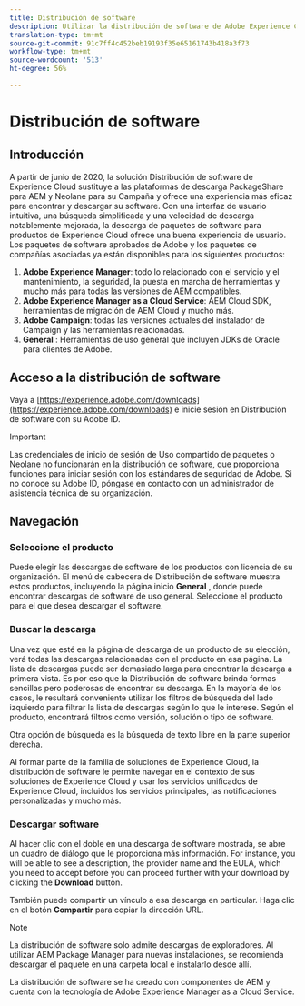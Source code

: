 ```yaml
---
title: Distribución de software
description: Utilizar la distribución de software de Adobe Experience Cloud
translation-type: tm+mt
source-git-commit: 91c7ff4c452beb19193f35e65161743b418a3f73
workflow-type: tm+mt
source-wordcount: '513'
ht-degree: 56%

---
```



# Distribución de software

## Introducción

A partir de junio de 2020, la solución Distribución de software de Experience Cloud sustituye a las plataformas de descarga PackageShare para AEM y Neolane para su Campaña y ofrece una experiencia más eficaz para encontrar y descargar su software. Con una interfaz de usuario intuitiva, una búsqueda simplificada y una velocidad de descarga notablemente mejorada, la descarga de paquetes de software para productos de Experience Cloud ofrece una buena experiencia de usuario. Los paquetes de software aprobados de Adobe y los paquetes de compañías asociadas ya están disponibles para los siguientes productos:

1. **Adobe Experience Manager**: todo lo relacionado con el servicio y el mantenimiento, la seguridad, la puesta en marcha de herramientas y mucho más para todas las versiones de AEM compatibles.
1. **Adobe Experience Manager as a Cloud Service**: AEM Cloud SDK, herramientas de migración de AEM Cloud y mucho más.
1. **Adobe Campaign**: todas las versiones actuales del instalador de Campaign y las herramientas relacionadas.
1. **General** : Herramientas de uso general que incluyen JDKs de Oracle para clientes de Adobe.

## Acceso a la distribución de software

Vaya a [https://experience.adobe.com/downloads](https://experience.adobe.com/downloads) e inicie sesión en Distribución de software con su Adobe ID.

>[!IMPORTANT]
>
>Las credenciales de inicio de sesión de Uso compartido de paquetes o Neolane no funcionarán en la distribución de software, que proporciona funciones para iniciar sesión con los estándares de seguridad de Adobe. Si no conoce su Adobe ID, póngase en contacto con un administrador de asistencia técnica de su organización.

## Navegación

### Seleccione el producto

Puede elegir las descargas de software de los productos con licencia de su organización. El menú de cabecera de Distribución de software muestra estos productos, incluyendo la página inicio **General** , donde puede encontrar descargas de software de uso general. Seleccione el producto para el que desea descargar el software.

### Buscar la descarga

Una vez que esté en la página de descarga de un producto de su elección, verá todas las descargas relacionadas con el producto en esa página. La lista de descargas puede ser demasiado larga para encontrar la descarga a primera vista. Es por eso que la Distribución de software brinda formas sencillas pero poderosas de encontrar su descarga. En la mayoría de los casos, le resultará conveniente utilizar los filtros de búsqueda del lado izquierdo para filtrar la lista de descargas según lo que le interese. Según el producto, encontrará filtros como versión, solución o tipo de software.

Otra opción de búsqueda es la búsqueda de texto libre en la parte superior derecha.

Al formar parte de la familia de soluciones de Experience Cloud, la distribución de software le permite navegar en el contexto de sus soluciones de Experience Cloud y usar los servicios unificados de Experience Cloud, incluidos los servicios principales, las notificaciones personalizadas y mucho más.

### Descargar software

Al hacer clic con el doble en una descarga de software mostrada, se abre un cuadro de diálogo que le proporciona más información. For instance, you will be able to see a description, the provider name and the EULA, which you need to accept before you can proceed further with your download by clicking the **Download** button.

También puede compartir un vínculo a esa descarga en particular. Haga clic en el botón **Compartir** para copiar la dirección URL.

>[!NOTE]
>
>La distribución de software solo admite descargas de exploradores. Al utilizar AEM Package Manager para nuevas instalaciones, se recomienda descargar el paquete en una carpeta local e instalarlo desde allí.

La distribución de software se ha creado con componentes de AEM y cuenta con la tecnología de Adobe Experience Manager as a Cloud Service.